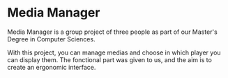 # Media Manager

Media Manager is a group project of three people as part of our Master's Degree in Computer Sciences.

With this project, you can manage medias and choose in which player you can display them.
The fonctional part was given to us, and the aim is to create an ergonomic interface.